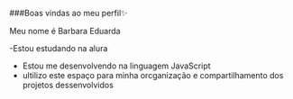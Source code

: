###Boas vindas ao meu perfil✨

Meu nome é Barbara Eduarda 

-Estou estudando na alura
- Estou me desenvolvendo na linguagem JavaScript
- ultilizo este espaço para minha orcganização e compartilhamento dos projetos dessenvolvidos 
